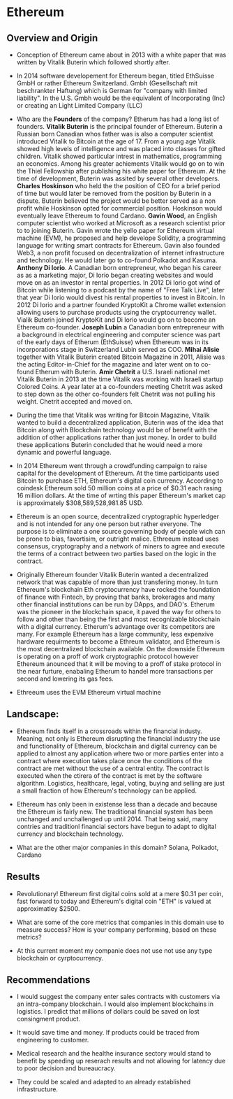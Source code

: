 # Ethereum
## Overview and Origin

* Conception of Ethereum came about in 2013 with a white paper that was written by Vitalik Buterin which followed shortly after.

* In 2014 software developement for Ethereum began, titled EthSuisse GmbH or rather Ethereum Switzerland. Gmbh (Gesellschaft mit beschrankter Haftung) which is German for "company with limited liability". In the U.S. Gmbh would be the equivalent of Incorporating (Inc) or creating an Light Limited Company (LLC)
* Who are the **Founders** of the company? Etherum has had a long list of founders. **Vitalik Buterin** is the principal founder of Ethereum. Buterin a Russian born Canadian whos father was is also a computer scientist introduced Vitalik to Bitcoin at the age of 17. From a young age Vitalik showed high levels of intelligence and was placed into classes for gifted children. Vitalik showed particular intrest in mathematics, programming an economics. Among his greater achiements Vitalik would go on to win the Thiel Fellowship after publishing his white paper for Ethereum. At the time of development, Buterin was assited by several other developers. **Charles Hoskinson** who held the the position of CEO for a brief period of time but would later be removed from the position by Buterin in a dispute. Buterin believed the project would be better served as a non profit while Hoskinson opted for commercial position. Hoskinson would eventually leave Ethereum to found Cardano. **Gavin Wood**, an English computer scientist who worked at Microsoft as a research scientist prior to to joining Buterin. Gavin wrote the yello paper for Ethereum virtual machine (EVM), he proposed and help develope Solidity, a programming language for writing smart contracts for Ethereum. Gavin also founded Web3, a non profit focused on decentralization of internet infrastructure and technology. He would later go to co-found Polkadot and Kasuma. **Anthony Di Iorio**. A Canadian born entrepreneur, who began his career as as a marketing major, Di Iorio began creating websites and would move on as an investor in rental properties. In 2012 Di Iorio got wind of Bitcoin while listening to a podcast by the name of "Free Talk Live", later that year Di Iorio would divest his rental properties to invest in Bitcoin. In 2012 Di Iorio and a partner founded KryptoKit a Chrome wallet extension allowing users to purchase products using the cryptocurrency wallet. Vialik Buterin joined KryptoKit and Di Iorio would go on to become an Ethereum co-founder. **Joseph Lubin** a Canadian born entrepreneur with a background in electrical engineering and computer science was part of the early days of Etherum (EthSuisse) when Ethereum was in its incorporations stage in Switzerland Lubin served as COO. **Mihai Alisie** together with Vitalik Buterin created Bitcoin Magazine in 2011, Alisie was the acting Editor-in-Chief for the magazine and later went on to co-found Etherum with Buterin. **Amir Chetrit** a U.S. Israeli national met Vitalik Buterin in 2013 at the time Vitalik was working with Israeli startup Colored Coins. A year later at a co-founders meeting Chetrit was asked to step down as the other co-founders felt Chetrit was not pulling his weight. Chetrit accepted and moved on. 

* During the time that Vitalik was writing for Bitcoin Magazine, Vitalik wanted to build a decentralized application, Buterin was of the idea that Bitcoin along with Blockchain technology would be of benefit with the addition of other applications rather than just money. In order to build these applications Buterin concluded that he would need a more dynamic and powerful language.

* In 2014 Ethereum went through a crowdfunding campaign to raise capital for the development of Ethereum. At the time participants used Bitcoin to purchase ETH, Ethereum's digital coin currency. According to coindesk Ethereum sold 50 million coins at a price of $0.31 each rasing 16 million dollars. At the time of wrting this paper Ethereum's market cap is approximately $308,589,528,981.85 USD. 

* Ethereum is an open source, decentralized cryptographic hyperledger and is not intended for any one person but rather everyone. The purpose is to eliminate a one source governing body of people wich can be prone to bias, favortisim, or outright malice. Ethreeum instead uses consensus, cryptography and a network of miners to agree and execute the terms of a contract between two parties based on the logic in the contract. 

* Originally Ethereum founder Vitalik Buterin wanted a decentralized network that was capable of more than just transfering money. In turn Ethereum's blockchain Eth cryptocurrency have rocked the foundation of finance with Fintech, by proving that banks, brokerages and many other financial institutions can be run by DApps, and DAO's. Etherum was the pioneer in the blockchain space, it paved the way for others to follow and other than being the first and most recognizable blockchain with a digital currency. Etherum's advantage over its competitors are many. For example Ethereum has a large community, less expenxive hardware requirments to become a Ethreum validator, and Ethereum is the most decentralized blockchain available. On the downside Ethereum is operating on a proff of work cryptographic protocol however Ethereum anounced that it will be moving to a proff of stake protocol in the near furture, enabaling Etherum to handel more transactions per second and lowering its gas fees.

* Ethreeum uses the EVM Ethereum virtual machine


## Landscape:

* Ethereum finds itself in a crossroads within the financial industy. Meaning, not only is Ethereum disrupting the financial industry the use and functionality of Ethereum, blockchain and digital currency can be applied to almost any application where two or more parties enter into a contract where execution takes place once the conditions of the contract are met without the use of a central entity. The contract is executed when the ctirera of the contract is met by the software algorithm. Logistics, healthcare, legal, voting, buying and selling are just a small fraction of how Ethereum's technology can be applied.

*  Ethereum has only been in existense less than a decade and because the Ethereum is fairly new. The traditional financial system has been unchanged and unchallenged up until 2014. That being said, many contries and traditionl financial sectors have begun to adapt to digital currency and blockchain technology. 

* What are the other major companies in this domain? Solana, Polkadot, Cardano


## Results

* Revolutionary! Ethereum first digital coins sold at a mere $0.31 per coin, fast forward to today and Ethereum's digital coin "ETH" is valued at approximatley $2500.

* What are some of the core metrics that companies in this domain use to measure success? How is your company performing, based on these metrics?

*  At this current moment my companie does not use not use any type blockchain or cyrptocurrency. 


## Recommendations

* I would suggest the company enter sales contracts with customers via an intra-company blockchain. I would also implement blockchains in logistics. I predict that millions of dollars could be saved on lost consingment product.

*  It would save time and money. If products could be traced from engineering to customer. 

*  Medical research and the healthe insurance sectory would stand to benefit by speeding up reserach results and not allowing for latency due to poor decision and bureaucracy. 

* They could be scaled and adapted to an already established infrastructure. 
